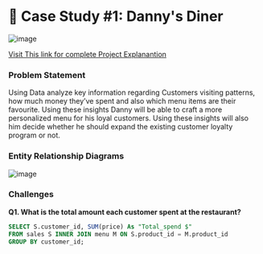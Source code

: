 # 🍜 Case Study #1: Danny's Diner 

![image](https://github.com/ishankcode/8-Weeks-SQL-Challenges/assets/66678343/21957b47-5563-49c1-ba9b-e78c4dd555c3)

[Visit This link for complete Project Explanantion](https://8weeksqlchallenge.com/case-study-1/)

### Problem Statement
Using Data analyze key information regarding Customers visiting patterns, how much money they’ve spent and also which menu items are their favourite. Using these insights Danny will be able to craft a more personalized menu for his loyal customers. Using these insights will also him decide whether he should expand the existing customer loyalty program or not.

### Entity Relationship Diagrams
![image](https://github.com/ishankcode/8-Weeks-SQL-Challenges/assets/66678343/ca29e2e4-b6b0-475f-8ce6-398e83289c39)

### Challenges

**Q1. What is the total amount each customer spent at the restaurant?**

````sql
SELECT S.customer_id, SUM(price) As "Total_spend $"
FROM sales S INNER JOIN menu M ON S.product_id = M.product_id  
GROUP BY customer_id;
````


